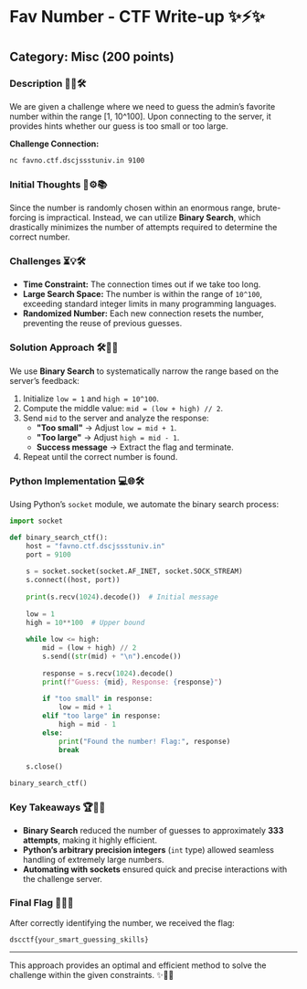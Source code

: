 # Fav Number - CTF Write-up ✨⚡️✨

## Category: Misc (200 points) 

### Description 📝🎉🛠️
We are given a challenge where we need to guess the admin’s favorite number within the range [1, 10^100]. Upon connecting to the server, it provides hints whether our guess is too small or too large.

**Challenge Connection:**
```bash
nc favno.ctf.dscjssstuniv.in 9100
```

### Initial Thoughts 🤔⚙️📚
Since the number is randomly chosen within an enormous range, brute-forcing is impractical. Instead, we can utilize **Binary Search**, which drastically minimizes the number of attempts required to determine the correct number.

### Challenges ⏳💡🛠️
- **Time Constraint:** The connection times out if we take too long.
- **Large Search Space:** The number is within the range of `10^100`, exceeding standard integer limits in many programming languages.
- **Randomized Number:** Each new connection resets the number, preventing the reuse of previous guesses.

### Solution Approach 🛠️🔮🔄
We use **Binary Search** to systematically narrow the range based on the server’s feedback:
1. Initialize `low = 1` and `high = 10^100`.
2. Compute the middle value: `mid = (low + high) // 2`.
3. Send `mid` to the server and analyze the response:
   - **"Too small"** → Adjust `low = mid + 1`.
   - **"Too large"** → Adjust `high = mid - 1`.
   - **Success message** → Extract the flag and terminate.
4. Repeat until the correct number is found.

### Python Implementation 💻🌐🛠️
Using Python’s `socket` module, we automate the binary search process:

```python
import socket

def binary_search_ctf():
    host = "favno.ctf.dscjssstuniv.in"
    port = 9100
    
    s = socket.socket(socket.AF_INET, socket.SOCK_STREAM)
    s.connect((host, port))
    
    print(s.recv(1024).decode())  # Initial message
    
    low = 1
    high = 10**100  # Upper bound
    
    while low <= high:
        mid = (low + high) // 2
        s.send((str(mid) + "\n").encode())
        
        response = s.recv(1024).decode()
        print(f"Guess: {mid}, Response: {response}")
        
        if "too small" in response:
            low = mid + 1
        elif "too large" in response:
            high = mid - 1
        else:
            print("Found the number! Flag:", response)
            break
    
    s.close()

binary_search_ctf()
```

### Key Takeaways 🏆🎉🔧
- **Binary Search** reduced the number of guesses to approximately **333 attempts**, making it highly efficient.
- **Python’s arbitrary precision integers** (`int` type) allowed seamless handling of extremely large numbers.
- **Automating with sockets** ensured quick and precise interactions with the challenge server.

### Final Flag 🏳️‍🌟💪
After correctly identifying the number, we received the flag:
```
dscctf{your_smart_guessing_skills}
```

---
This approach provides an optimal and efficient method to solve the challenge within the given constraints. ✨🔮🌟

